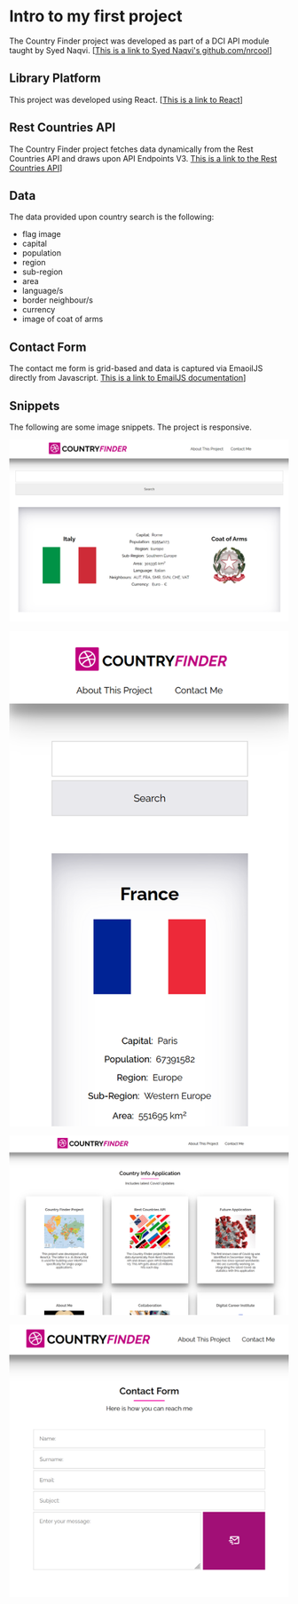 # Intro to my first project

The Country Finder project was developed as part of a DCI API module taught by Syed Naqvi. [[This is a link to Syed Naqvi's github.com/nrcool](https://github.com/nrcool)] 

## Library Platform
This project was developed using React. [[This is a link to React](https://reactjs.org/)]

## Rest Countries API
The Country Finder project fetches data dynamically from the Rest Countries API and draws upon API Endpoints V3.  [This is a link to the Rest Countries API](https://restcountries.com/)]

## Data

The data provided upon country search is the following:
- flag image
- capital
- population
- region
- sub-region
- area
- language/s
- border neighbour/s
- currency
- image of coat of arms

## Contact Form

The contact me form is grid-based and data is captured via EmaoilJS directly from Javascript.  [This is a link to EmailJS documentation](https://www.emailjs.com/docs/)]

## Snippets

The following are some image snippets. The project is responsive.

![image info](./src/images/cf1.png)

![image info](./src/images/cf2.png)

![image info](./src/images/cf3.png)

![image info](./src/images/cf4.png)















